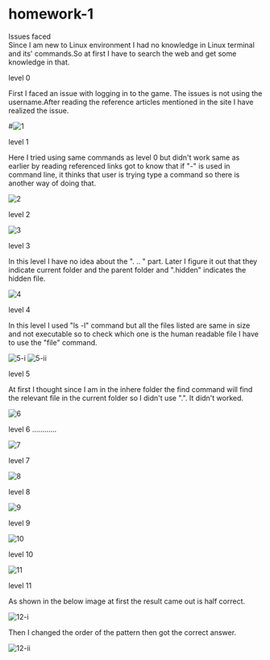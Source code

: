 # homework-1

Issues faced  
Since I am new to Linux environment I had no knowledge in Linux terminal and its' commands.So at first I have to search the web and get some knowledge in that. 

level 0 

First I faced an issue with logging in to the game. The issues is not using the username.After reading the reference articles mentioned in the site I have realized the issue.

#![1](https://cloud.githubusercontent.com/assets/12979917/14460781/077efcf8-00dd-11e6-804f-2de0e825c351.png)

level 1

Here I tried using same commands as level 0 but didn't work same as earlier by reading referenced links got to know that if "-" is used in command line, it thinks that user is trying type a command so there is another way of doing that.

![2](https://cloud.githubusercontent.com/assets/12979917/14470857/592869be-0109-11e6-883c-6871a75b547f.jpg)

level 2

![3](https://cloud.githubusercontent.com/assets/12979917/14461292/7f35fdee-00df-11e6-8c10-3de2bbb98ab7.png)

level 3

In this level I have no idea about the ". .. " part. Later I figure it out that they indicate current folder and the parent folder and  ".hidden" indicates the hidden file.

![4](https://cloud.githubusercontent.com/assets/12979917/14461366/dc09967a-00df-11e6-8db1-3c63e34424c7.png)

level 4

In this level I used "ls -l" command but all the files listed are same in size and not executable so to check which one is the human readable file I have to use the "file" command.

![5-i](https://cloud.githubusercontent.com/assets/12979917/14466455/8e1c083e-00f4-11e6-85a9-9189cdfdb17f.png)
![5-ii](https://cloud.githubusercontent.com/assets/12979917/14466565/f8c2bce6-00f4-11e6-87c9-7ee98f7f9d0a.png)

level 5 

At first I thought since I am in the inhere folder the find command will find the relevant file in the current folder so I didn't use ".". It didn't worked.

![6](https://cloud.githubusercontent.com/assets/12979917/14466837/39ad1ba6-00f6-11e6-86e1-d42860d16ee9.png)

level 6
 ............
 
![7](https://cloud.githubusercontent.com/assets/12979917/14467053/26f1649e-00f7-11e6-9e14-8e3d92021a35.png)

level 7

![8](https://cloud.githubusercontent.com/assets/12979917/14468316/bb76ac1e-00fc-11e6-8548-946721769d06.png)

level 8 

![9](https://cloud.githubusercontent.com/assets/12979917/14471108/7ff9c956-010a-11e6-9d3f-2369fc809ec6.jpg)

level 9

![10](https://cloud.githubusercontent.com/assets/12979917/14467350/91394cbc-00f8-11e6-8784-d94ce8e7a111.png)

level 10

![11](https://cloud.githubusercontent.com/assets/12979917/14467418/e04d0e56-00f8-11e6-92d2-b641e25900c5.png)

level 11

 As shown in the below image at first the result came out is half correct.
 
![12-i](https://cloud.githubusercontent.com/assets/12979917/14467532/5e536872-00f9-11e6-8e11-26efa614411e.png)

Then I changed the order of the pattern then got the correct answer.

![12-ii](https://cloud.githubusercontent.com/assets/12979917/14467535/63a36764-00f9-11e6-9d8b-560abaf4daa2.png)




